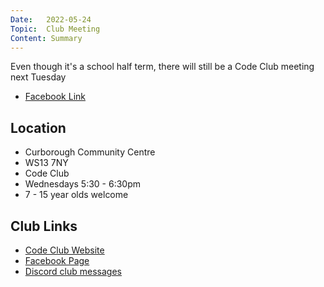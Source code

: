 ```yaml
---
Date:   2022-05-24
Topic:  Club Meeting
Content: Summary
---
```

Even though it's a school half term, there will still be a Code Club meeting next Tuesday

* [Facebook Link](https://www.facebook.com/1481985248595237/posts/4880321122094949/)

## Location

* Curborough Community Centre
* WS13 7NY
* Code Club
* Wednesdays 5:30 - 6:30pm
* 7 - 15 year olds welcome

## Club Links

* [Code Club Website](https://lichfield-code-club.github.io/)
* [Facebook Page](https://www.facebook.com/LichfieldCoders)
* [Discord club messages](https://discord.gg/szz6xGK)
